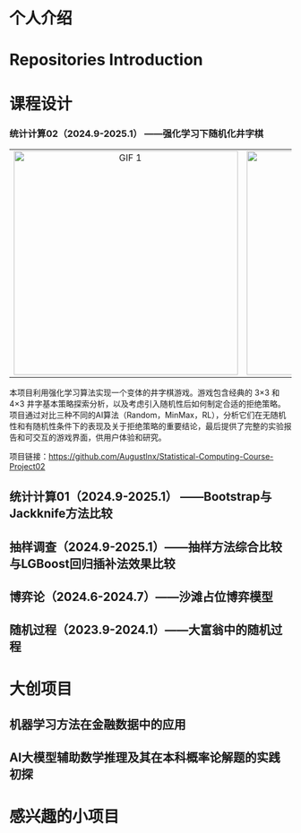 # 个人介绍

# Repositories Introduction

# 课程设计

### 统计计算02（2024.9-2025.1） ——强化学习下随机化井字棋



<table>
  <tr>
    <td align="center">
      <img src="https://github.com/user-attachments/assets/c1c2111b-4dff-4660-a7d8-80897d50233b" alt="GIF 1" width="400">
    </td>
    <td align="center">
      <img src="https://github.com/user-attachments/assets/34f4c6d0-378d-412f-b1f7-6abaaf87ac6e" alt="GIF 2" width="400">
    </td>
  </tr>
</table>




本项目利用强化学习算法实现一个变体的井字棋游戏。游戏包含经典的 3×3 和 4×3 井字基本策略探索分析，以及考虑引入随机性后如何制定合适的拒绝策略。项目通过对比三种不同的AI算法（Random，MinMax，RL），分析它们在无随机性和有随机性条件下的表现及关于拒绝策略的重要结论，最后提供了完整的实验报告和可交互的游戏界面，供用户体验和研究。

项目链接：https://github.com/Augustlnx/Statistical-Computing-Course-Project02

## 统计计算01（2024.9-2025.1） ——Bootstrap与Jackknife方法比较

## 抽样调查（2024.9-2025.1）——抽样方法综合比较与LGBoost回归插补法效果比较

## 博弈论（2024.6-2024.7）——沙滩占位博弈模型

## 随机过程（2023.9-2024.1）——大富翁中的随机过程

# 大创项目
## 机器学习方法在金融数据中的应用
## AI大模型辅助数学推理及其在本科概率论解题的实践初探
# 感兴趣的小项目

#
